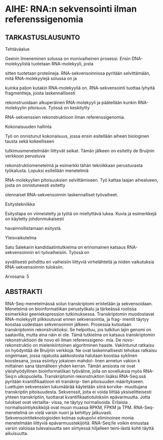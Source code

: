 # AIHE: RNA:n sekvensointi ilman referenssigenomia

## TARKASTUSLAUSUNTO

Tehtäväalue

Geenin ilmeneminen solussa on monivaiheinen prosessi. Ensin DNA-molekyylistä tuotetaan RNA-molekyyli, josta

sitten tuotetaan proteiineja. RNA-sekvensoinnissa pyritään selvittämään, mitä RNA-molekyylejä solussa on ja

kuinka paljon kutakin RNA-molekyyliä on. RNA-sekvensointi tuottaa lyhyitä fragmentteja, joista laskennallisesti

rekonstruoidaan alkuperäinen RNA-molekyyli ja päätellään kunkin RNA-molekyylin pitoisuus. Työssä on keskitytty

RNA-sekvenssien rekonstruktioon ilman referenssigenomia.

Kokonaisuuden hallinta

Työ on onnistunut kokonaisuus, jossa ensin esitellään aiheen biologinen tausta sekä kokeelliseen

tutkimusmenetelmään liittyvät seikat. Tämän jälkeen on esitetty de Bruijnin verkkoon perustuva

rekonstruktiomenetelmä ja esimerkki tähän tekniikkaan perustuvasta työkalusta. Lopuksi esitellään menetelmiä

RNA-molekyylien pitoisuuksien selvittämiseen. Työ kattaa laajan aihealueen, josta on onnistuneesti esitetty

olennaiset RNA-sekvensoinnin laskennalliset työvaiheet.

Esitystekniikka

Esitystapa on viimeistelty ja työtä on miellyttävä lukea. Kuvia ja esimerkkejä on käytetty johdonmukaisesti

havainnollistamaan esitystä.

Yleisvaikutelma

Satu Salekarin kandidaatintutkielma on erinomainen katsaus RNA-sekvensoinnin eri työvaiheisiin. Työssä on

syvällisesti pohdittu eri vaiheisiin liittyviä virhelähteitä ja niiden vaikutuksia RNA-sekvensoinnin tuloksiin.

Arvosana: 5



## ABSTRAKTI
RNA-Seq-menetelmässä solun transkriptomi eristetään ja sekvensoidaan. Menetelmä on bioinformatiikan perustyökalu ja tärkeässä roolissa esimerkiksi geeniekspression tutkimuksessa.
Transkriptomin muodostavat RNA-molekyylit pilkkoutuvat ennen sekvensointia, ja frag- mentit täytyy koostaa uudestaan sekvensoinnin jälkeen. Prosessia kutsutaan transkriptomin rekonstruktioksi. Se helpottuu, jos tutkitun lajin genomi on saatavilla, mutta aina näin ei ole. Tämä tutkielma on katsaus transkriptomin rekonstruktioon de novo eli ilman referenssigeno- mia.
De novo-rekonstruktio on mielenkiintoinen algoritminen haaste. Vakiintunut ratkaisu on hyödyntää de Bruijnin verkkoja. Ne ovat laskennallisesti tehokas ratkaisu ongelmaan, jossa rajatusta aakkostosta halutaan koostaa syklinen koostesana, jossa esiintyy jokainen mahdol- linen annetun vakion k mittainen sana täsmälleen yhden kerran. Tämän ansiosta ne ovat yleishyödyllinen bioinformatiikan työväline, jolla on sovelluksia myös RNA-Seq:n ulkopuolella.
Transkriptomin rekonstruktion lisäksi RNA-Seq:ssä pyritään kvantifikaatioon eli transkrip- tien pitoisuuden määritykseen. Luettujen sekvenssien lukumäärää käytetään siinä korvike- muuttujana transkriptin pitoisuudesta. Sekvenssit, joita ei voida liittää yksiselitteisesti yhteen transkriptiin, tuottavat kvantifikaatiotuloksiin epävarmuutta. Jotta tulokset ovat vertailta- vissa, ne täytyy normalisoida. Erilaisia normalisointiyksikköjä ovat muun muassa RPKM, FPKM ja TPM.
RNA-Seq-menetelmä on vielä varsin nuori ja kehittyy jatkuvasti. Sekvensointiteknologioiden kolmas sukupolvi eliminoinee monia menetelmään liittyviä epävarmuustekijöitä. RNA-Seq:lle voikin ennustaa varsin valoisaa tulevaisuutta sen siirtyessä hiljalleen teini-iästä kohti täyttä aikuisuutta.
